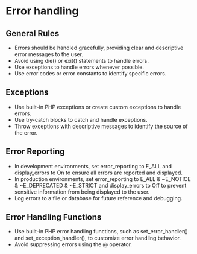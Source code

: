 # Error handling

## General Rules
- Errors should be handled gracefully, providing clear and descriptive error messages to the user.
- Avoid using die() or exit() statements to handle errors.
- Use exceptions to handle errors whenever possible.
- Use error codes or error constants to identify specific errors.

## Exceptions
- Use built-in PHP exceptions or create custom exceptions to handle errors.
- Use try-catch blocks to catch and handle exceptions.
- Throw exceptions with descriptive messages to identify the source of the error.

## Error Reporting
- In development environments, set error_reporting to E_ALL and display_errors to On to ensure all errors are reported and displayed.
- In production environments, set error_reporting to E_ALL & ~E_NOTICE & ~E_DEPRECATED & ~E_STRICT and display_errors to Off to prevent sensitive information from being displayed to the user.
- Log errors to a file or database for future reference and debugging.

## Error Handling Functions
- Use built-in PHP error handling functions, such as set_error_handler() and set_exception_handler(), to customize error handling behavior.
- Avoid suppressing errors using the @ operator.
